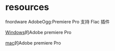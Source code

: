 # resources
fnordware AdobeOgg:Premiere Pro 支持 Flac 插件  

[Windows](http://www.fnordware.com/downloads/Ogg_v0.5b6_win.zip)的Adobe premiere Pro  

[mac](http://www.fnordware.com/downloads/Ogg_v0.5b6_mac.zip)的Adobe premiere Pro  
